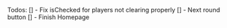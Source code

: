 Todos:
[] - Fix isChecked for players not clearing properly
[] - Next round button
[] - Finish Homepage
